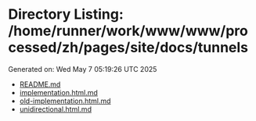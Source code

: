 # Directory Listing: /home/runner/work/www/www/processed/zh/pages/site/docs/tunnels
Generated on: Wed May  7 05:19:26 UTC 2025

- [README.md](README.md)
- [implementation.html.md](implementation.html.md)
- [old-implementation.html.md](old-implementation.html.md)
- [unidirectional.html.md](unidirectional.html.md)

